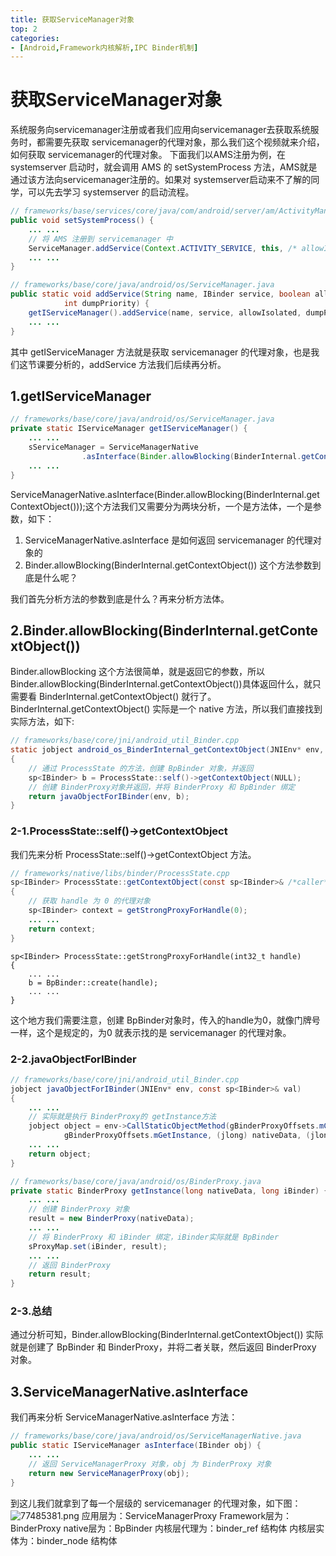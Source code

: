 ```yaml
---
title: 获取ServiceManager对象
top: 2
categories:
- [Android,Framework内核解析,IPC Binder机制]
---
```


# 获取ServiceManager对象

系统服务向servicemanager注册或者我们应用向servicemanager去获取系统服务时，都需要先获取 servicemanager的代理对象，那么我们这个视频就来介绍，如何获取 servicemanager的代理对象。
下面我们以AMS注册为例，在 systemserver 启动时，就会调用 AMS 的 setSystemProcess 方法，AMS就是通过该方法向servicemanager注册的。如果对 systemserver启动来不了解的同学，可以先去学习 systemserver 的启动流程。

```java
// frameworks/base/services/core/java/com/android/server/am/ActivityManagerService.java
public void setSystemProcess() {
    ... ... 
    // 将 AMS 注册到 servicemanager 中
    ServiceManager.addService(Context.ACTIVITY_SERVICE, this, /* allowIsolated= */ true,
    ... ...
}
```

```java
// frameworks/base/core/java/android/os/ServiceManager.java
public static void addService(String name, IBinder service, boolean allowIsolated,
            int dumpPriority) {
    getIServiceManager().addService(name, service, allowIsolated, dumpPriority);
    ... ...
}
```

其中 getIServiceManager 方法就是获取 servicemanager 的代理对象，也是我们这节课要分析的，addService 方法我们后续再分析。

## 1.getIServiceManager

```java
// frameworks/base/core/java/android/os/ServiceManager.java
private static IServiceManager getIServiceManager() {
    ... ...
    sServiceManager = ServiceManagerNative
                .asInterface(Binder.allowBlocking(BinderInternal.getContextObject()));
    ... ...
}
```

ServiceManagerNative.asInterface(Binder.allowBlocking(BinderInternal.getContextObject()));这个方法我们又需要分为两块分析，一个是方法体，一个是参数，如下：

1.  ServiceManagerNative.asInterface 是如何返回 servicemanager 的代理对象的
2.  Binder.allowBlocking(BinderInternal.getContextObject()) 这个方法参数到底是什么呢？

我们首先分析方法的参数到底是什么？再来分析方法体。

## 2.Binder.allowBlocking(BinderInternal.getContextObject())

Binder.allowBlocking 这个方法很简单，就是返回它的参数，所以Binder.allowBlocking(BinderInternal.getContextObject())具体返回什么，就只需要看 BinderInternal.getContextObject() 就行了。
BinderInternal.getContextObject() 实际是一个 native 方法，所以我们直接找到实际方法，如下:

```java
// frameworks/base/core/jni/android_util_Binder.cpp
static jobject android_os_BinderInternal_getContextObject(JNIEnv* env, jobject clazz)
{
    // 通过 ProcessState 的方法，创建 BpBinder 对象，并返回
    sp<IBinder> b = ProcessState::self()->getContextObject(NULL);
    // 创建 BinderProxy对象并返回，并将 BinderProxy 和 BpBinder 绑定
    return javaObjectForIBinder(env, b);
}
```

### 2-1.ProcessState::self()->getContextObject

我们先来分析 ProcessState::self()->getContextObject 方法。

```java
// frameworks/native/libs/binder/ProcessState.cpp
sp<IBinder> ProcessState::getContextObject(const sp<IBinder>& /*caller*/)
{
    // 获取 handle 为 0 的代理对象
    sp<IBinder> context = getStrongProxyForHandle(0);
    ... ...
    return context;
}
```

    sp<IBinder> ProcessState::getStrongProxyForHandle(int32_t handle)
    {
        ... ...
        b = BpBinder::create(handle);
        ... ...
    }

这个地方我们需要注意，创建 BpBinder对象时，传入的handle为0，就像门牌号一样，这个是规定的，为0 就表示找的是 servicemanager 的代理对象。

### 2-2.javaObjectForIBinder

```java
// frameworks/base/core/jni/android_util_Binder.cpp
jobject javaObjectForIBinder(JNIEnv* env, const sp<IBinder>& val)
{
    ... ...
    // 实际就是执行 BinderProxy的 getInstance方法
    jobject object = env->CallStaticObjectMethod(gBinderProxyOffsets.mClass,
            gBinderProxyOffsets.mGetInstance, (jlong) nativeData, (jlong) val.get());
    ... ...
    return object;
}
```

```java
// frameworks/base/core/java/android/os/BinderProxy.java
private static BinderProxy getInstance(long nativeData, long iBinder) {
    ... ...
    // 创建 BinderProxy 对象
    result = new BinderProxy(nativeData);
    ... ...
    // 将 BinderProxy 和 iBinder 绑定，iBinder实际就是 BpBinder
    sProxyMap.set(iBinder, result);
    ... ...
    // 返回 BinderProxy
    return result;
}
```

### 2-3.总结

通过分析可知，Binder.allowBlocking(BinderInternal.getContextObject()) 实际就是创建了 BpBinder 和 BinderProxy，并将二者关联，然后返回 BinderProxy 对象。

## 3.ServiceManagerNative.asInterface

我们再来分析 ServiceManagerNative.asInterface 方法：

```java
// frameworks/base/core/java/android/os/ServiceManagerNative.java
public static IServiceManager asInterface(IBinder obj) {
    ... ...
    // 返回 ServiceManagerProxy 对象，obj 为 BinderProxy 对象
    return new ServiceManagerProxy(obj);
}
```

到这儿我们就拿到了每一个层级的 servicemanager 的代理对象，如下图：
![77485381.png](https://lingzhiwen.github.io/images/%E8%8E%B7%E5%8F%96servicemanager%E5%AF%B9%E8%B1%A1_files/77485381.png)
应用层为：ServiceManagerProxy
Framework层为：BinderProxy
native层为：BpBinder
内核层代理为：binder\_ref 结构体
内核层实体为：binder\_node 结构体
